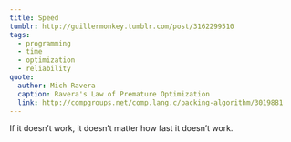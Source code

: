 ```yaml
---
title: Speed
tumblr: http://guillermonkey.tumblr.com/post/3162299510
tags:
  - programming
  - time
  - optimization
  - reliability
quote:
  author: Mich Ravera
  caption: Ravera's Law of Premature Optimization
  link: http://compgroups.net/comp.lang.c/packing-algorithm/3019881
---
```


If it doesn’t work, it doesn’t matter how fast it doesn’t work.
